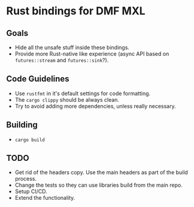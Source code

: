 # Rust bindings for DMF MXL

## Goals

- Hide all the unsafe stuff inside these bindings.
- Provide more Rust-native like experience (async API based on `futures::stream` and
  `futures::sink`?).

## Code Guidelines

- Use `rustfmt` in it's default settings for code formatting.
- The `cargo clippy` should be always clean.
- Try to avoid adding more dependencies, unless really necessary.

## Building

- `cargo build`

## TODO

- Get rid of the headers copy. Use the main headers as part of the build process.
- Change the tests so they can use libraries build from the main repo.
- Setup CI/CD.
- Extend the functionality.
